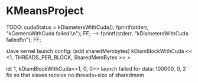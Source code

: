 # KMeansProject

TODO:
cudaStatus = kDiametersWithCuda(); 
	fprintf(stderr, "kCentersWithCuda failed!\n"); FF;
--> fprintf(stderr, "kDiametersWithCuda failed!\n"); FF;

slave kernel launch config: (add sharedMembytes)
kDiamBlockWithCuda << <1, THREADS_PER_BLOCK, SharedMemBytes  >> >

id: 1, kDiamBlockWithCuda<<1, 0, 0>> launch failed for data: 100000, 0, 2
fix so that slaves receive no.threads+size of sharedmem
